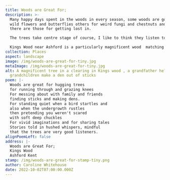```yaml
---
title: Woods are Great For;
description: >-
  Many happy days spent in the woods in every season, some woods are good for
  wild flowers and butterflies others for weird fungi and chestnuts and then
  there are those for getting lost in. 

  The trees take centre stage of course, I like to think they listen to everything, storing away anecdotes to keep them amused through a long winters hibernation.

  Kings Wood near Ashford is a particularly magnificent wood  matching its grand name and is great for all the things listed in the poem. 
collection: Places
aspect: landscape
image: /img/woods-are-great-for-tiny.jpg
metaImage: /img/woods-are-great-for-tiny.jpg
alt: A magnificent tree in a clearing in Kings wood , a grandfather helping his
  grandchildren make a den out of sticks
poem: |-
  Woods are great for hugging trees 
  for running through and grazing knees
  For messing about with family and friends 
  finding sticks and making dens.
  For standing quiet when a bird startles and 
  also when the undergrowth rustles 
  then pretending you weren't scared 
  with soft deep chuckles
  For vivid imaginations and for sharing tales 
  Stories told in hushed whispers, mindful 
  that the trees are very good listeners.
alignPoemLeft: false
address: |-
  Woods are Great For;
  Kings Wood 
  Ashford Kent
stamp: /img/woods-are-great-for-stamp-tiny.png
author: Caroline Whitehouse
date: 2022-10-02T07:00:00.000Z
---
```

